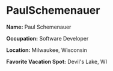 # PaulSchemenauer

**Name:** Paul Schemenauer

**Occupation:** Software Developer

**Location:** Milwaukee, Wisconsin

**Favorite Vacation Spot:** Devil's Lake, WI
